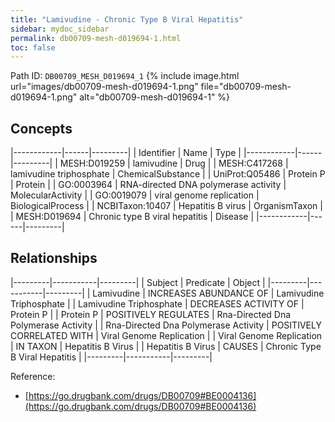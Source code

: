 ```yaml
---
title: "Lamivudine - Chronic Type B Viral Hepatitis"
sidebar: mydoc_sidebar
permalink: db00709-mesh-d019694-1.html
toc: false 
---
```



Path ID: `DB00709_MESH_D019694_1`
{% include image.html url="images/db00709-mesh-d019694-1.png" file="db00709-mesh-d019694-1.png" alt="db00709-mesh-d019694-1" %}

## Concepts

|------------|------|---------|
| Identifier | Name | Type    |
|------------|------|---------|
| MESH:D019259 | lamivudine | Drug |
| MESH:C417268 | lamivudine triphosphate | ChemicalSubstance |
| UniProt:Q05486 | Protein P | Protein |
| GO:0003964 | RNA-directed DNA polymerase activity | MolecularActivity |
| GO:0019079 | viral genome replication | BiologicalProcess |
| NCBITaxon:10407 | Hepatitis B virus | OrganismTaxon |
| MESH:D019694 | Chronic type B viral hepatitis | Disease |
|------------|------|---------|

## Relationships

|---------|-----------|---------|
| Subject | Predicate | Object  |
|---------|-----------|---------|
| Lamivudine | INCREASES ABUNDANCE OF | Lamivudine Triphosphate |
| Lamivudine Triphosphate | DECREASES ACTIVITY OF | Protein P |
| Protein P | POSITIVELY REGULATES | Rna-Directed Dna Polymerase Activity |
| Rna-Directed Dna Polymerase Activity | POSITIVELY CORRELATED WITH | Viral Genome Replication |
| Viral Genome Replication | IN TAXON | Hepatitis B Virus |
| Hepatitis B Virus | CAUSES | Chronic Type B Viral Hepatitis |
|---------|-----------|---------|

Reference: 
  - [https://go.drugbank.com/drugs/DB00709#BE0004136](https://go.drugbank.com/drugs/DB00709#BE0004136)
